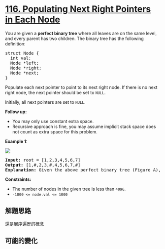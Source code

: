 # [116. Populating Next Right Pointers in Each Node](https://leetcode.com/problems/populating-next-right-pointers-in-each-node/)
You are given a **perfect binary tree** where all leaves are on the same level, and every parent has two children. The binary tree has the following definition:


<pre>struct Node {
  int val;
  Node *left;
  Node *right;
  Node *next;
}
</pre>

Populate each next pointer to point to its next right node. If there is no next right node, the next pointer should be set to <code>NULL</code>.

Initially, all next pointers are set to <code>NULL</code>.



**Follow up:**


- You may only use constant extra space.
- Recursive approach is fine, you may assume implicit stack space does not count as extra space for this problem.



**Example 1:**

![](https://assets.leetcode.com/uploads/2019/02/14/116_sample.png)


<pre><strong>Input:</strong> root = [1,2,3,4,5,6,7]
<strong>Output:</strong> [1,#,2,3,#,4,5,6,7,#]
<strong>Explanation: </strong>Given the above perfect binary tree (Figure A), your function should populate each next pointer to point to its next right node, just like in Figure B. The serialized output is in level order as connected by the next pointers, with &#39;#&#39; signifying the end of each level.
</pre>



**Constraints:**


- The number of nodes in the given tree is less than <code>4096</code>.
- <code>-1000 &lt;= node.val &lt;= 1000</code>


##  解题思路

還是層序遍歷的概念

##  可能的變化

